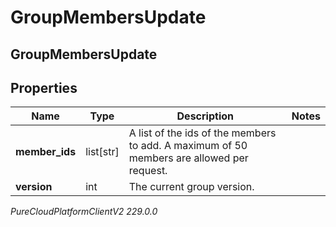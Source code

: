 # GroupMembersUpdate

## GroupMembersUpdate

## Properties

|Name | Type | Description | Notes|
|------------ | ------------- | ------------- | -------------|
| **member_ids** | list[str] | A list of the ids of the members to add. A maximum of 50 members are allowed per request. | |
| **version** | int | The current group version. | |



_PureCloudPlatformClientV2 229.0.0_
